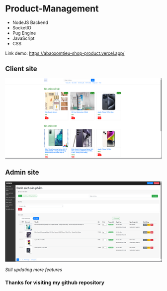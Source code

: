 # Product-Management
- NodeJS Backend
- SocketIO
- Pug Engine
- JavaScript
- CSS
  
Link demo: https://abaoxomtieu-shop-product.vercel.app/

## Client site
![Alt text](image/client.png)

## Admin site
![Alt text](image/admin.png)

*Still updating more features*
### Thanks for visiting my github repository ###

